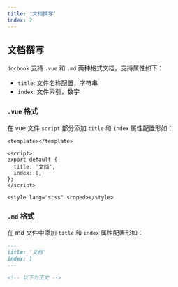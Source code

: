 ```yaml
---
title: '文档撰写'
index: 2
---
```


## 文档撰写

`docbook` 支持 `.vue` 和 `.md` 两种格式文档。支持属性如下：

- `title`: 文件名称配置，字符串
- `index`: 文件索引，数字

### `.vue` 格式

在 vue 文件 `script` 部分添加 `title` 和 `index` 属性配置形如：

```vue
<template></template>

<script>
export default {
  title: '文档',
  index: 0,
};
</script>

<style lang="scss" scoped></style>
```

### `.md` 格式

在 md 文件中添加 `title` 和 `index` 属性配置形如：

```md
---
title: '文档'
index: 1
---

<!-- 以下为正文 -->
```
